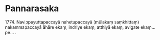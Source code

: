

# Pannarasaka






1774\. Navippayuttapaccayā nahetupaccayā (mūlakaṃ saṃkhittaṃ) nakammapaccayā āhāre ekaṃ, indriye ekaṃ, atthiyā ekaṃ, avigate ekaṃ…pe… .



